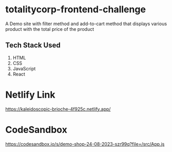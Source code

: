 # totalitycorp-frontend-challenge
A Demo site with filter method and add-to-cart method that displays various product with the total price of the product

## Tech Stack Used
1. HTML
2. CSS
3. JavaScript
4. React 

# Netlify Link 
https://kaleidoscopic-brioche-4f925c.netlify.app/

# CodeSandbox
https://codesandbox.io/s/demo-shop-24-08-2023-szr99q?file=/src/App.js


